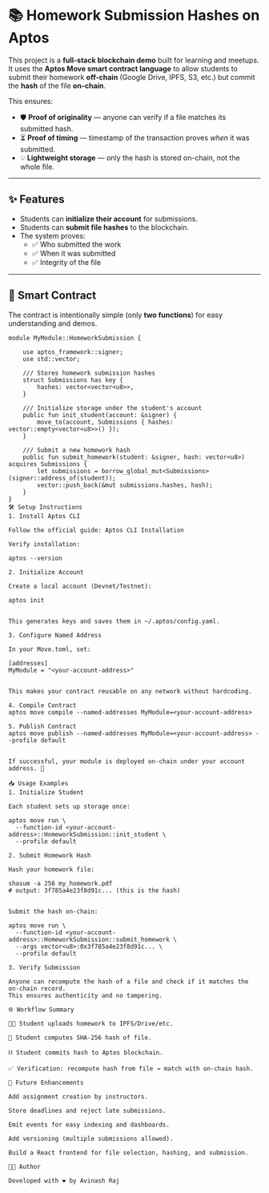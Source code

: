 # 📚 Homework Submission Hashes on Aptos

This project is a **full-stack blockchain demo** built for learning and meetups.  
It uses the **Aptos Move smart contract language** to allow students to submit their homework **off-chain** (Google Drive, IPFS, S3, etc.) but commit the **hash** of the file **on-chain**.  

This ensures:
- 🛡️ **Proof of originality** — anyone can verify if a file matches its submitted hash.  
- ⏳ **Proof of timing** — timestamp of the transaction proves *when* it was submitted.  
- 💡 **Lightweight storage** — only the hash is stored on-chain, not the whole file.  

---

## ✨ Features
- Students can **initialize their account** for submissions.  
- Students can **submit file hashes** to the blockchain.  
- The system proves:
  - ✅ Who submitted the work  
  - ✅ When it was submitted  
  - ✅ Integrity of the file  

---

## 📖 Smart Contract

The contract is intentionally simple (only **two functions**) for easy understanding and demos.  

```move
module MyModule::HomeworkSubmission {

    use aptos_framework::signer;
    use std::vector;

    /// Stores homework submission hashes
    struct Submissions has key {
        hashes: vector<vector<u8>>,
    }

    /// Initialize storage under the student's account
    public fun init_student(account: &signer) {
        move_to(account, Submissions { hashes: vector::empty<vector<u8>>() });
    }

    /// Submit a new homework hash
    public fun submit_homework(student: &signer, hash: vector<u8>) acquires Submissions {
        let submissions = borrow_global_mut<Submissions>(signer::address_of(student));
        vector::push_back(&mut submissions.hashes, hash);
    }
}
🛠️ Setup Instructions
1. Install Aptos CLI

Follow the official guide: Aptos CLI Installation

Verify installation:

aptos --version

2. Initialize Account

Create a local account (Devnet/Testnet):

aptos init


This generates keys and saves them in ~/.aptos/config.yaml.

3. Configure Named Address

In your Move.toml, set:

[addresses]
MyModule = "<your-account-address>"


This makes your contract reusable on any network without hardcoding.

4. Compile Contract
aptos move compile --named-addresses MyModule=<your-account-address>

5. Publish Contract
aptos move publish --named-addresses MyModule=<your-account-address> --profile default


If successful, your module is deployed on-chain under your account address. 🎉

📥 Usage Examples
1. Initialize Student

Each student sets up storage once:

aptos move run \
  --function-id <your-account-address>::HomeworkSubmission::init_student \
  --profile default

2. Submit Homework Hash

Hash your homework file:

shasum -a 256 my_homework.pdf
# output: 3f785a4e23f8d91c... (this is the hash)


Submit the hash on-chain:

aptos move run \
  --function-id <your-account-address>::HomeworkSubmission::submit_homework \
  --args vector<u8>:0x3f785a4e23f8d91c... \
  --profile default

3. Verify Submission

Anyone can recompute the hash of a file and check if it matches the on-chain record.
This ensures authenticity and no tampering.

🌐 Workflow Summary

🧑‍🎓 Student uploads homework to IPFS/Drive/etc.

🔑 Student computes SHA-256 hash of file.

⛓️ Student commits hash to Aptos blockchain.

✅ Verification: recompute hash from file → match with on-chain hash.

🎯 Future Enhancements

Add assignment creation by instructors.

Store deadlines and reject late submissions.

Emit events for easy indexing and dashboards.

Add versioning (multiple submissions allowed).

Build a React frontend for file selection, hashing, and submission.

👨‍💻 Author

Developed with ❤️ by Avinash Raj
